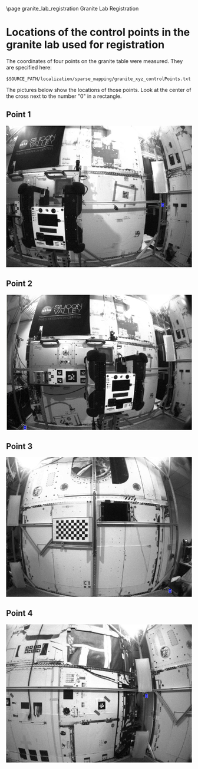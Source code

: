 \page granite_lab_registration Granite Lab Registration

# Locations of the control points in the granite lab used for registration

The coordinates of four points on the granite table were measured. They are specified here:

    $SOURCE_PATH/localization/sparse_mapping/granite_xyz_controlPoints.txt

The pictures below show the locations of those points. Look at the
center of the cross next to the number "0" in a rectangle.

## Point 1
![Point 1](./images/Point1.jpg)

## Point 2
![Point 2](./images/Point2.jpg)

## Point 3
![Point 3](./images/Point3.jpg)

## Point 4
![Point 4](./images/Point4.jpg)
